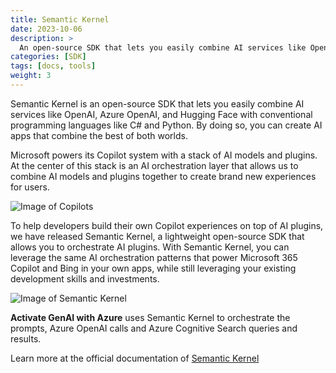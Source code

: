 ```yaml
---
title: Semantic Kernel
date: 2023-10-06
description: >
  An open-source SDK that lets you easily combine AI services like OpenAI, Azure OpenAI, and Hugging Face with conventional programming languages like C# and Python.
categories: [SDK]
tags: [docs, tools]
weight: 3
---
```


Semantic Kernel is an open-source SDK that lets you easily combine AI services like OpenAI, Azure OpenAI, and Hugging Face with conventional programming languages like C# and Python. By doing so, you can create AI apps that combine the best of both worlds.

Microsoft powers its Copilot system with a stack of AI models and plugins. At the center of this stack is an AI orchestration layer that allows us to combine AI models and plugins together to create brand new experiences for users.

![Image of Copilots](https://learn.microsoft.com/en-us/semantic-kernel/media/copilot-stack.png)

To help developers build their own Copilot experiences on top of AI plugins, we have released Semantic Kernel, a lightweight open-source SDK that allows you to orchestrate AI plugins. With Semantic Kernel, you can leverage the same AI orchestration patterns that power Microsoft 365 Copilot and Bing in your own apps, while still leveraging your existing development skills and investments.

![Image of Semantic Kernel](https://learn.microsoft.com/en-us/semantic-kernel/media/mind-and-body-of-semantic-kernel.png)

**Activate GenAI with Azure** uses Semantic Kernel to orchestrate the prompts, Azure OpenAI calls and Azure Cognitive Search queries and results.

Learn more at the official documentation of [Semantic Kernel](https://learn.microsoft.com/en-us/semantic-kernel/overview/)